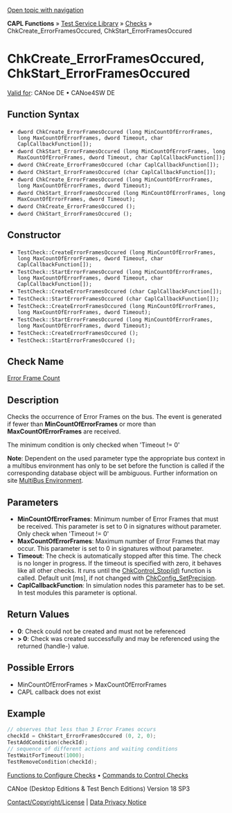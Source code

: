 [Open topic with navigation](../../../../../CANoeDEFamily.htm#Topics/CAPLFunctions/Test/Functions/CAPLfunctionChkCreateErrorFramesOccured.md)

**CAPL Functions** » [Test Service Library](../CAPLfunctionsTSLOverview.md) » [Checks](../CAPLfunctionsTSLCheckOverview.md) » ChkCreate_ErrorFramesOccured, ChkStart_ErrorFramesOccured

# ChkCreate_ErrorFramesOccured, ChkStart_ErrorFramesOccured

[Valid for](../../../Shared/FeatureAvailability.md): CANoe DE • CANoe4SW DE

## Function Syntax

- `dword ChkCreate_ErrorFramesOccured (long MinCountOfErrorFrames, long MaxCountOfErrorFrames, dword Timeout, char CaplCallbackFunction[]);`
- `dword ChkStart_ErrorFramesOccured (long MinCountOfErrorFrames, long MaxCountOfErrorFrames, dword Timeout, char CaplCallbackFunction[]);`
- `dword ChkCreate_ErrorFramesOccured (char CaplCallbackFunction[]);`
- `dword ChkStart_ErrorFramesOccured (char CaplCallbackFunction[]);`
- `dword ChkCreate_ErrorFramesOccured (long MinCountOfErrorFrames, long MaxCountOfErrorFrames, dword Timeout);`
- `dword ChkStart_ErrorFramesOccured (long MinCountOfErrorFrames, long MaxCountOfErrorFrames, dword Timeout);`
- `dword ChkCreate_ErrorFramesOccured ();`
- `dword ChkStart_ErrorFramesOccured ();`

## Constructor

- `TestCheck::CreateErrorFramesOccured (long MinCountOfErrorFrames, long MaxCountOfErrorFrames, dword Timeout, char CaplCallbackFunction[]);`
- `TestCheck::StartErrorFramesOccured (long MinCountOfErrorFrames, long MaxCountOfErrorFrames, dword Timeout, char CaplCallbackFunction[]);`
- `TestCheck::CreateErrorFramesOccured (char CaplCallbackFunction[]);`
- `TestCheck::StartErrorFramesOccured (char CaplCallbackFunction[]);`
- `TestCheck::CreateErrorFramesOccured (long MinCountOfErrorFrames, long MaxCountOfErrorFrames, dword Timeout);`
- `TestCheck::StartErrorFramesOccured (long MinCountOfErrorFrames, long MaxCountOfErrorFrames, dword Timeout);`
- `TestCheck::CreateErrorFramesOccured ();`
- `TestCheck::StartErrorFramesOccured ();`

## Check Name

[Error Frame Count](../../../TestCommands/CheckDescriptions/CDErrorFrameCount.md)

## Description

Checks the occurrence of Error Frames on the bus. The event is generated if fewer than **MinCountOfErrorFrames** or more than **MaxCountOfErrorFrames** are received.

The minimum condition is only checked when 'Timeout != 0'

**Note**: Dependent on the used parameter type the appropriate bus context in a multibus environment has only to be set before the function is called if the corresponding database object will be ambiguous. Further information on site [MultiBus Environment](../../../Shared/CAPL/General/TestMultiBusEnvironment.md).

## Parameters

- **MinCountOfErrorFrames**: Minimum number of Error Frames that must be received. This parameter is set to 0 in signatures without parameter. Only check when 'Timeout != 0'
- **MaxCountOfErrorFrames**: Maximum number of Error Frames that may occur. This parameter is set to 0 in signatures without parameter.
- **Timeout**: The check is automatically stopped after this time. The check is no longer in progress. If the timeout is specified with zero, it behaves like all other checks. It runs until the [ChkControl_Stop(id)](CAPLfunctionChkControlStop.md) function is called. Default unit [ms], if not changed with [ChkConfig_SetPrecision](CAPLfunctionChkConfigSetPrecision.md).
- **CaplCallbackFunction**: In simulation nodes this parameter has to be set. In test modules this parameter is optional.

## Return Values

- **0**: Check could not be created and must not be referenced
- **> 0**: Check was created successfully and may be referenced using the returned (handle-) value.

## Possible Errors

- MinCountOfErrorFrames > MaxCountOfErrorFrames
- CAPL callback does not exist

## Example

```c
// observes that less than 3 Error Frames occurs
checkId = ChkStart_ErrorFramesOccured (0, 2, 0);
TestAddCondition(checkId);
// sequence of different actions and waiting conditions
TestWaitForTimeout(1000);
TestRemoveCondition(checkId);
```

[Functions to Configure Checks](../CAPLfunctionsTSLConfigurationFunctions.md) • [Commands to Control Checks](../CAPLfunctionsTSLCheckControlCommands.md)

CANoe (Desktop Editions & Test Bench Editions) Version 18 SP3

[Contact/Copyright/License](../../../Shared/ContactCopyrightLicense.md) | [Data Privacy Notice](https://www.vector.com/int/en/company/get-info/privacy-policy/)
